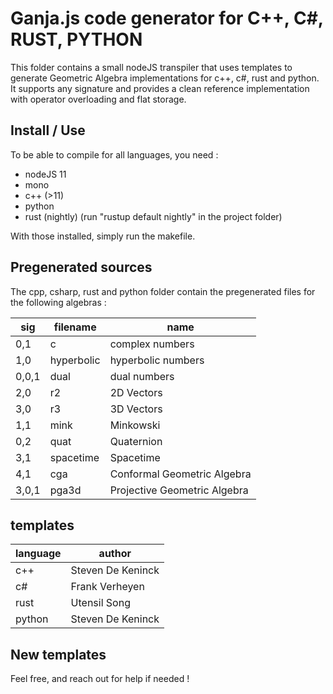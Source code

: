 # Ganja.js code generator for C++, C#, RUST, PYTHON

This folder contains a small nodeJS transpiler that uses templates to generate Geometric Algebra implementations
for c++, c#, rust and python. It supports any signature and provides a clean reference implementation with operator
overloading and flat storage.

## Install / Use

To be able to compile for all languages, you need :

* nodeJS 11
* mono
* c++ (>11)
* python
* rust (nightly) (run "rustup default nightly" in the project folder)

With those installed, simply run the makefile.

## Pregenerated sources

The cpp, csharp, rust and python folder contain the pregenerated files for the following algebras :

| sig   | filename     | name                         |
|-------|--------------|------------------------------|
| 0,1   | c            | complex numbers              |
| 1,0   | hyperbolic   | hyperbolic numbers           |
| 0,0,1 | dual         | dual numbers                 |
| 2,0   | r2           | 2D Vectors                   |
| 3,0   | r3           | 3D Vectors                   |
| 1,1   | mink         | Minkowski                    | 
| 0,2   | quat         | Quaternion                   |
| 3,1   | spacetime    | Spacetime                    | 
| 4,1   | cga          | Conformal Geometric Algebra  |
| 3,0,1 | pga3d        | Projective Geometric Algebra |

## templates

| language | author              |
|----------|---------------------|
| c++      | Steven De Keninck   |
| c#       | Frank Verheyen      |
| rust     | Utensil Song        |
| python   | Steven De Keninck   |

## New templates

Feel free, and reach out for help if needed !
